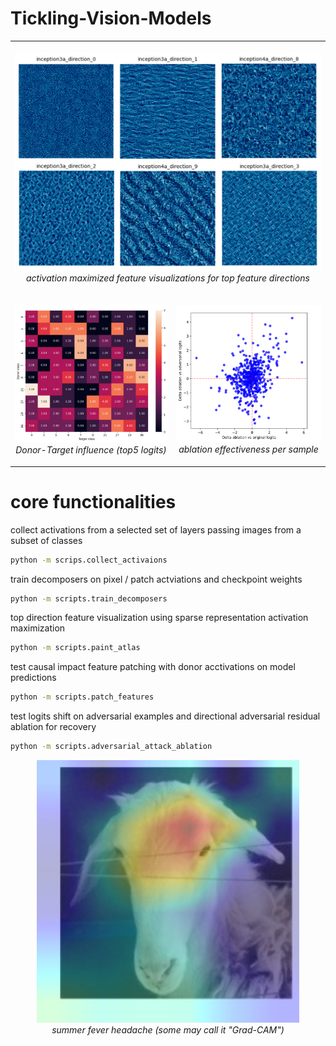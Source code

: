 # Tickling-Vision-Models

<table>
  <tr>
    <td colspan="2" style="text-align:center;">
    <p align="center">
      <img src="figures/feature_visualizations_.png" width="100%"><br>
      <em>activation maximized feature visualizations for top feature directions</em>
    </p>
    </td>
  </tr>
  <tr>
    <td style="text-align:center;">
    <p align="center">
      <img src="figures/donor_influence_matrix.png" width="560"><br>
      <em>Donor-Target influence (top5 logits)</em>
    </p>      
    </td>
    <td style="text-align:center;">
    <p align="center">
      <img src="figures/ablation_effectiveness.png" width="480"><br>
      <em>ablation effectiveness per sample</em>
    </p>
    </td>
  </tr>
</table>




# core functionalities
collect activations from a selected set of layers passing images from a subset of classes
```bash
python -m scrips.collect_activaions
```

train decomposers on pixel / patch actviations and checkpoint weights
```bash
python -m scripts.train_decomposers
```

top direction feature visualization using sparse representation activation maximization
```bash
python -m scripts.paint_atlas
```

test causal impact feature patching with donor acctivations on model predictions
```bash
python -m scripts.patch_features
```

test logits shift on adversarial examples and directional adversarial residual ablation for recovery
```bash
python -m scripts.adversarial_attack_ablation
```


<p align="center">
  <img src="figures/image.png" width="420"><br>
  <em>summer fever headache (some may call it "Grad-CAM")</em>
</p>
